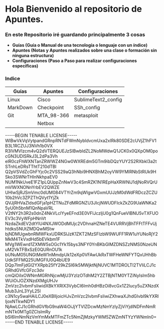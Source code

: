 Hola Bienvenido al repositorio de Apuntes.
==========================================

### En este Repositorio iré guardando principalmente 3 cosas 

- **Guías (Guía o Manual de una tecnología o lenguaje con un índice)**
- **Apuntes (Notas y Apuntes realizados sobre una clase o formación sin ninguna estructura)**
- **Configuraciones (Paso a Paso para realizar configuraciones específicas)**

### Indice

Guías |Apuntes |Configuraciones
---|---|---
Linux | Cisco | SublimeText2_config
MarkDown | Checkpoint | SSh_config
Git | MTA_98-366 | metasploit
 | | Netbox

-----BEGIN TENABLE LICENSE-----
WlBwVkVqVytpandGRnpRNTdFWmNybldvcmUxa2xIRk80SDE2cUVjZ1hFV1B3L1RCZUJ3NVh1b0VX
R3lVMVlzcm4vQ2dVTERQUEJzSlBwbldZL2NoMWdwQ1JCK0x0QXpOM0pocGN3UDlSRkJ3L2dPa3Vh
elR0czFhWXNTanZRWWZ4NGw0WXREdm5GTm9ibDQzYUY2S2RXbkI3a2tSTnhLeDRsTThtT210dTBl
Q2pVSVdZcGhFYjc0c2VSS29aQ3hNbi9HNXBhM2oyVW9YMlRNbStRUk9HSko3SWNrTHlnNkhpaEV0
NUM1NkUveE1FZ1pLQUppZnNwV3c4SmRZK1N1REpHaXRWNlJ1djNoRVQrUmVlWXNONnYrbEV2QWZE
UHlwSjRJSmVmc0dUM084VTYrZm9qWlgwVGxmUUJzM0dWdFRDczZCZU10b2hVc3ZPZThQVyt1YjZk
QVJjRHVaZldsdGFja1pHZTNuZFdMRGNZU3JIcjNWUDFIckZkZG9UaWNKa25yU0h5bnM1QnNpaVRL
V2tNY2h3R2s0dnZ4NkVLclYyeEFnd3E0VFlJczljU0g1QnFueVlBNU5vTXFUOEV3c3VyWFpHNnVt
NzdaZkdEV2dtYlU4NXJWODdMUjc2VDhnaHZNeTE4VURRVjBhTFFtTFFvUjhtdks5NUtZMDQwMStw
bjNDMUgwbnRMWFkxUDRKSlJzK1ZKT2MzSFIzbW9WUFF1RW1uYUNoRjY2MkM4TkVxdHd5bEVkbm1F
MVg1WEwrd1ZXMW5sOGc1Yk15bys3NFY0YnBKbGlMZDNSZzNMS0NzeUNuM2VkTFBxSzE0QURnOU1k
bUNuM05UNGtMeW1nMmdpUk12eXp0VFAwUkRxTWFHeWNFYTQxUHhBbUdkSFFMQ25UMGFlU0Q4bUE9
DQp7ImFjdGl2YXRpb25fY29kZSI6Ik5MWjktNjNUVC1MTDROLTI2TVIiLCJ1cGRhdGVfcGFzc3dv
cmQiOiIxOWNmMGRhNjcwMjU3YzIzOTdhM2Y2ZTBjNTM0YTZiNyIsIm5hbWUiOiJOZXNzdXMgUHJv
ZmVzc2lvbmFsIiwidXBkYXRlX3VybCI6Imh0dHBzOi8vcGx1Z2lucy5uZXNzdXMub3JnL3YyL25l
c3N1cy5waHAiLCJ0eXBlIjoicHJvZmVzc2lvbmFsIiwiZXhwaXJhdGlvbl9kYXRlIjoxNTkwNDY1
NjAwLCJ1cGRhdGVfbG9naW4iOiJjYTVlZDcwMzNmYzIyZjViYjdlNDFmNmRmNTk0MTg0ZCIsImRy
bSI6ImNmNzVmYmMxMTFmZTc5NmZjMzkyYWM5ZWZmNTYzYWNmIn0=
-----END TENABLE LICENSE-----
